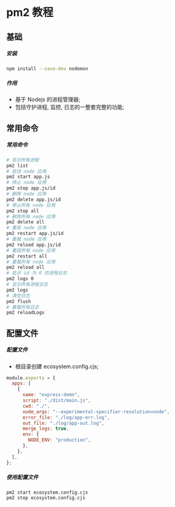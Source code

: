 # pm2 教程

## 基础

##### 安装

```bash
npm install --save-dev nodemon
```

##### 作用

- 基于 Nodejs 的进程管理器;
- 包括守护进程, 监控, 日志的一整套完整的功能;

## 常用命令

##### 常用命令

```bash
# 显示所有进程
pm2 list
# 启动 node 应用
pm2 start app.js
# 停止 node 应用
pm2 stop app.js/id
# 删除 node 应用
pm2 delete app.js/id
# 停止所有 node 应用
pm2 stop all
# 删除所有 node 应用
pm2 delete all
# 重启 node 应用
pm2 restart app.js/id
# 重载 node 应用
pm2 reload app.js/id
# 重启所有 node 应用
pm2 restart all
# 重载所有 node 应用
pm2 reload all
# 显示 id 为 0 的进程日志
pm2 logs 0
# 显示所有进程日志
pm2 logs
# 清空日志
pm2 flush
# 重载所有日志
pm2 reloadLogs
```

## 配置文件

##### 配置文件

- 根目录创建 ecosystem.config.cjs;

```javascript
module.exports = {
  apps: [
    {
      name: "express-demo",
      script: "./dist/main.js",
      cwd: "./",
      node_args: "--experimental-specifier-resolution=node",
      error_file: "./log/app-err.log",
      out_file: "./log/app-out.log",
      merge_logs: true,
      env: {
        NODE_ENV: "production",
      },
    },
  ],
};
```

##### 使用配置文件

```bash
pm2 start ecosystem.config.cjs
pm2 stop ecosystem.config.cjs
```
